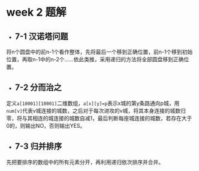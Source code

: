# **week 2 题解**

- ## 7-1 **汉诺塔问题**

将n个圆盘中的前n-1个看作整体，先将最后一个移到正确位置，前n-1个移到初始位置，再取n-1中的n-2个......依此类推，采用递归的方法将全部圆盘移到正确位置。

- ## **7-2 分而治之**

定义`a[10001][10001]`二维数组，`a[x][y]=p`表示x城的第y条路通向p城，用`num[v]`代表v城连接的城数，之后对于每次进攻的v城，将其本身连接的城数归零，将与其相连的城连接的城数自减1，最后判断每座城连接的城数，若存在大于0的，则输出NO，否则输出YES。

- ## **7-3 归并排序**

先把要排序的数组中的所有元素分开，再利用递归依次排序并合并。

